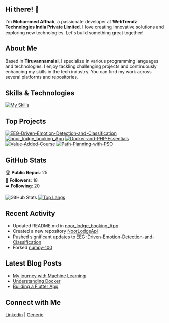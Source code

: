 ## Hi there! 👋

I'm **Mohammed Afthab**, a passionate developer at **WebTrendz Technologies India Private Limited**. I love creating innovative solutions and exploring new technologies. Let's build something great together!

## About Me

Based in **Tiruvannamalai**, I specialize in various programming languages and technologies. I enjoy tackling challenging projects and continuously enhancing my skills in the tech industry. You can find my work across several platforms and repositories.

## Skills & Technologies

[![My Skills](https://skillicons.dev/icons?i=js,ts,react,electron,nodejs,mongodb,mysql,cs,py,postman,github,bitbucket,webpack,materialui,bootstrap,androidstudio,flutter,dart,vscode,php,html,css,tensorflow,dotnet&perline=12)](https://skillicons.dev)

## Top Projects

[![EEG-Driven-Emotion-Detection-and-Classification](https://github-readme-stats.vercel.app/api/pin/?username=MohammedAfthab18&repo=EEG-Driven-Emotion-Detection-and-Classification&theme=dark)](https://github.com/MohammedAfthab18/EEG-Driven-Emotion-Detection-and-Classification)
[![noor_lodge_booking_App](https://github-readme-stats.vercel.app/api/pin/?username=MohammedAfthab18&repo=noor_lodge_booking_App&theme=dark)](https://github.com/MohammedAfthab18/noor_lodge_booking_App)
[![Docker-and-PHP-Essentials](https://github-readme-stats.vercel.app/api/pin/?username=MohammedAfthab18&repo=Docker-and-PHP-Essentials&theme=dark)](https://github.com/MohammedAfthab18/Docker-and-PHP-Essentials)
[![Value-Added-Course](https://github-readme-stats.vercel.app/api/pin/?username=MohammedAfthab18&repo=Value-Added-Course&theme=dark)](https://github.com/MohammedAfthab18/Value-Added-Course)
[![Path-Planning-with-PSO](https://github-readme-stats.vercel.app/api/pin/?username=MohammedAfthab18&repo=Path-Planning-with-PSO&theme=dark)](https://github.com/MohammedAfthab18/Path-Planning-with-PSO)

## GitHub Stats
🏆 **Public Repos**: 25  
👥 **Followers**: 18  
➡️ **Following**: 20  

![GitHub Stats](https://github-readme-stats.vercel.app/api?username=MohammedAfthab18&show_icons=true&theme=radical)
[![Top Langs](https://github-readme-stats.vercel.app/api/top-langs/?username=MohammedAfthab18&layout=compact&theme=dark)](https://github.com/anuraghazra/github-readme-stats)

## Recent Activity

- Updated README.md in [noor_lodge_booking_App](https://github.com/MohammedAfthab18/noor_lodge_booking_App)  
- Created a new repository [NoorLodgeApi](https://github.com/MohammedAfthab18/NoorLodgeApi)  
- Pushed significant updates to [EEG-Driven-Emotion-Detection-and-Classification](https://github.com/MohammedAfthab18/EEG-Driven-Emotion-Detection-and-Classification)  
- Forked [numpy-100](https://github.com/rougier/numpy-100)

## Latest Blog Posts

- [My journey with Machine Learning](https://medium.com/@afthab2282/my-journey-with-machine-learning)  
- [Understanding Docker](https://dev.to/mohammedafthab18/understanding-docker)  
- [Building a Flutter App](https://dev.to/mohammedafthab18/building-a-flutter-app)

## Connect with Me

<a href="https://www.linkedin.com/in/mohammed-afthab-4a8a72220/" target="_blank" rel="noopener noreferrer"><Icon /> Linkedin</a> | <a href="https://bitbucket.org/dev-work-web-stack/workspace/repositories/" target="_blank" rel="noopener noreferrer"><Icon /> Generic</a>
